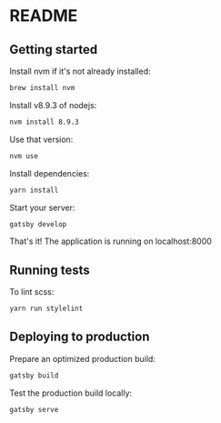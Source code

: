 # README

## Getting started
Install nvm if it's not already installed:
```sh
brew install nvm
```

Install v8.9.3 of nodejs:
```sh
nvm install 8.9.3
```

Use that version:
```sh
nvm use
```

Install dependencies:
```sh
yarn install
```

Start your server:
```sh
gatsby develop
```

That's it! The application is running on localhost:8000

## Running tests
To lint scss:
```sh
yarn run stylelint
```

## Deploying to production
Prepare an optimized production build:
```sh
gatsby build
```

Test the production build locally:
```sh
gatsby serve
```
